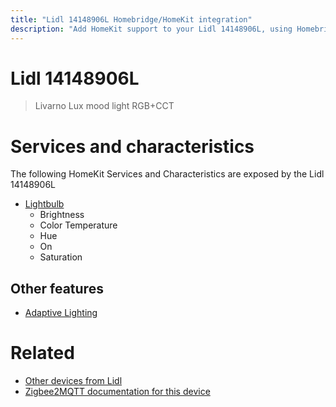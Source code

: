 ```yaml
---
title: "Lidl 14148906L Homebridge/HomeKit integration"
description: "Add HomeKit support to your Lidl 14148906L, using Homebridge, Zigbee2MQTT and homebridge-z2m."
---
```

<!---
This file has been GENERATED using src/docgen/docgen.ts
DO NOT EDIT THIS FILE MANUALLY!
-->
# Lidl 14148906L
> Livarno Lux mood light RGB+CCT


# Services and characteristics
The following HomeKit Services and Characteristics are exposed by
the Lidl 14148906L

* [Lightbulb](../../light.md)
  * Brightness
  * Color Temperature
  * Hue
  * On
  * Saturation


## Other features
* [Adaptive Lighting](../../light.md)


# Related
* [Other devices from Lidl](../index.md#lidl)
* [Zigbee2MQTT documentation for this device](https://www.zigbee2mqtt.io/devices/14148906L.html)